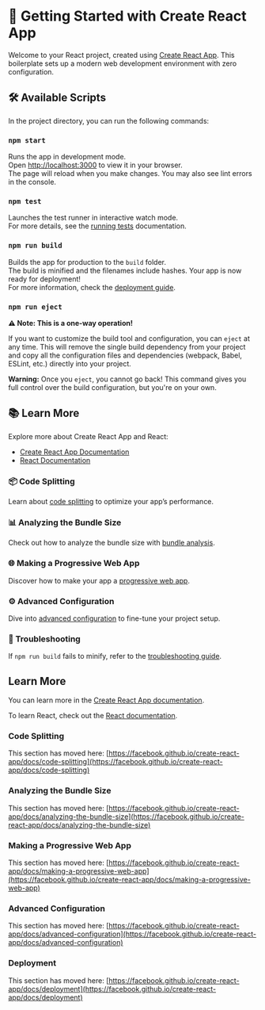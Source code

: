 

# 🚀 Getting Started with Create React App

Welcome to your React project, created using [Create React App](https://github.com/facebook/create-react-app). This boilerplate sets up a modern web development environment with zero configuration.

## 🛠️ Available Scripts

In the project directory, you can run the following commands:

### `npm start`

Runs the app in development mode.\
Open [http://localhost:3000](http://localhost:3000) to view it in your browser.\
The page will reload when you make changes. You may also see lint errors in the console.

### `npm test`

Launches the test runner in interactive watch mode.\
For more details, see the [running tests](https://facebook.github.io/create-react-app/docs/running-tests) documentation.

### `npm run build`

Builds the app for production to the `build` folder.\
The build is minified and the filenames include hashes. Your app is now ready for deployment!\
For more information, check the [deployment guide](https://facebook.github.io/create-react-app/docs/deployment).

### `npm run eject`

**⚠️ Note: This is a one-way operation!**

If you want to customize the build tool and configuration, you can `eject` at any time. This will remove the single build dependency from your project and copy all the configuration files and dependencies (webpack, Babel, ESLint, etc.) directly into your project.

**Warning:** Once you `eject`, you cannot go back! This command gives you full control over the build configuration, but you're on your own.

## 📚 Learn More

Explore more about Create React App and React:

- [Create React App Documentation](https://facebook.github.io/create-react-app/docs/getting-started)
- [React Documentation](https://reactjs.org/)

### 📦 Code Splitting

Learn about [code splitting](https://facebook.github.io/create-react-app/docs/code-splitting) to optimize your app’s performance.

### 📊 Analyzing the Bundle Size

Check out how to analyze the bundle size with [bundle analysis](https://facebook.github.io/create-react-app/docs/analyzing-the-bundle-size).

### 🌐 Making a Progressive Web App

Discover how to make your app a [progressive web app](https://facebook.github.io/create-react-app/docs/making-a-progressive-web-app).

### ⚙️ Advanced Configuration

Dive into [advanced configuration](https://facebook.github.io/create-react-app/docs/advanced-configuration) to fine-tune your project setup.

### 🚧 Troubleshooting

If `npm run build` fails to minify, refer to the [troubleshooting guide](https://facebook.github.io/create-react-app/docs/troubleshooting#npm-run-build-fails-to-minify).


## Learn More

You can learn more in the [Create React App documentation](https://facebook.github.io/create-react-app/docs/getting-started).

To learn React, check out the [React documentation](https://reactjs.org/).

### Code Splitting

This section has moved here: [https://facebook.github.io/create-react-app/docs/code-splitting](https://facebook.github.io/create-react-app/docs/code-splitting)

### Analyzing the Bundle Size

This section has moved here: [https://facebook.github.io/create-react-app/docs/analyzing-the-bundle-size](https://facebook.github.io/create-react-app/docs/analyzing-the-bundle-size)

### Making a Progressive Web App

This section has moved here: [https://facebook.github.io/create-react-app/docs/making-a-progressive-web-app](https://facebook.github.io/create-react-app/docs/making-a-progressive-web-app)

### Advanced Configuration

This section has moved here: [https://facebook.github.io/create-react-app/docs/advanced-configuration](https://facebook.github.io/create-react-app/docs/advanced-configuration)

### Deployment

This section has moved here: [https://facebook.github.io/create-react-app/docs/deployment](https://facebook.github.io/create-react-app/docs/deployment)


